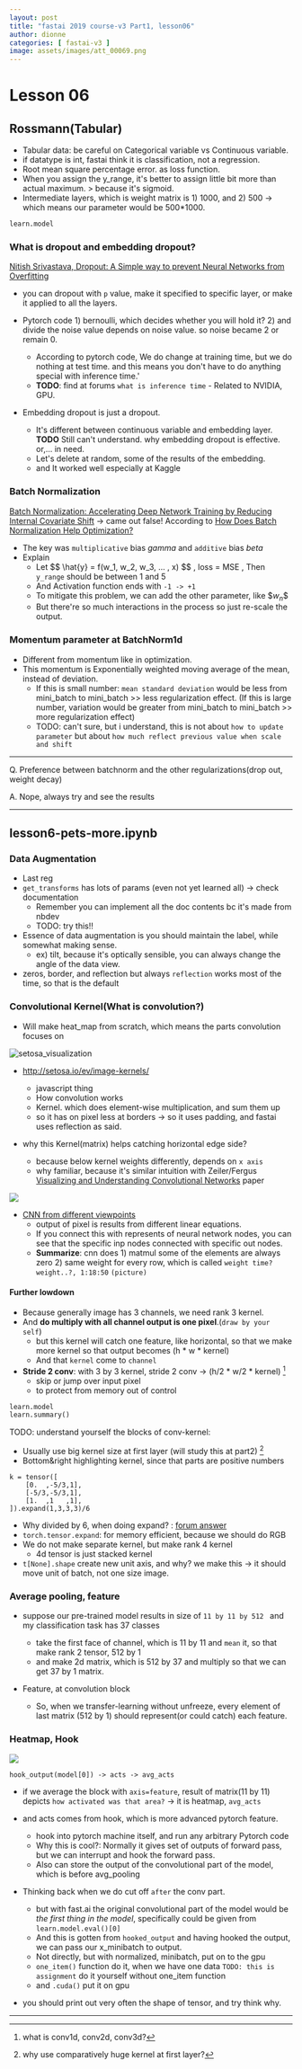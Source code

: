```yaml
---
layout: post
title: "fastai 2019 course-v3 Part1, lesson06"
author: dionne
categories: [ fastai-v3 ]
image: assets/images/att_00069.png
---
```


# Lesson 06

## Rossmann(Tabular)

- Tabular data: be careful on Categorical variable vs Continuous variable.
- if datatype is int, fastai think it is classification, not a regression.
- Root mean square percentage error. as loss function.
- When you assign the y_range, it's better to assign little bit more than actual maximum. > because it's sigmoid.
-  Intermediate layers, which is weight matrix is 1) 1000, and 2) 500 -> which means our parameter would be 500*1000.


~~~python
learn.model
~~~

### What is dropout and embedding dropout?

[Nitish Srivastava, Dropout: A Simple way to prevent Neural Networks from Overfitting](http://jmlr.org/papers/v15/srivastava14a.html)

- you can dropout with `p` value, make it specified to specific layer, or make it applied to all the layers.
- Pytorch code 1) bernoulli, which decides whether you will hold it? 2) and divide the noise value depends on noise value. so noise became 2 or remain 0.
	 - According to pytorch code, We do change at training time, but we do nothing at test time. and this means you don't have to do anything special with inference time.'
	 - <b>TODO</b>: find at forums `what is inference time` - Related to NVIDIA, GPU.

- Embedding dropout is just a dropout.
	- It's different between continuous variable and embedding layer.  <b>TODO</b> Still can't understand. why embedding dropout is effective. or,... in need.
	- Let's delete at random, some of the results of the embedding. 
	- and It worked well especially at Kaggle

### Batch Normalization

[Batch Normalization: Accelerating Deep Network Training by Reducing Internal Covariate Shift](https://arxiv.org/pdf/1502.03167.pdf) -> came out false! According to [How Does Batch Normalization Help Optimization?](https://arxiv.org/pdf/1805.11604.pdf)

- The key was  `multiplicative` bias *gamma* and `additive` bias *beta*
- Explain
	- Let \$\$ \hat{y}  = f(w_1, w_2, w_3, ... , x) $$ ,  loss = MSE , Then `y_range` should be between 1 and 5
	- And Activation function ends with `-1 -> +1`
	- To mitigate this problem, we can add the other parameter, like \$$w_n$$
	- But there're so much interactions in the process so just re-scale the output.

### Momentum parameter at BatchNorm1d
- Different from momentum like in optimization.
- This momentum is Exponentially weighted moving average of the mean, instead of deviation. 
	-  If this is small number: `mean standard deviation` would be less from mini\_batch to mini\_batch >> less regularization effect. (If this is large number, variation would be greater from mini\_batch to mini\_batch >> more regularization effect)
	-  TODO: can't sure, but i understand, this is not about `how to update parameter` but about `how much reflect previous value when scale and shift`

---

Q. Preference between batchnorm and the other regularizations(drop out, weight decay)<br/>

A. Nope, always try and see the results

---

## lesson6-pets-more.ipynb


### Data Augmentation

- Last reg
- `get_transforms` has lots of params (even not yet learned all) -> check documentation
	- Remember you can implement all the doc contents bc it's made from nbdev
	- TODO: try this!!
- Essence of data augmentation is you should maintain the label, while somewhat making sense.
	- ex) tilt, because it's optically sensible, you can always change the angle of the data view.
- zeros, border, and reflection but always `reflection` works most of the time, so that is the default

### Convolutional Kernel(What is convolution?)


- Will make heat\_map from scratch, which means the parts convolution focuses on

![setosa_visualization](/assets/images/setosa_visualization.png)

- http://setosa.io/ev/image-kernels/
	- javascript thing
	- How convolution works
	- Kernel. which does element-wise multiplication, and sum them up
	- so it has on pixel less at borders -> so it uses padding, and fastai uses reflection as said.

- why this Kernel(matrix) helps catching horizontal edge side?
	- because below kernel weights differently, depends on `x axis`
	- why familiar, because it's similar intuition with Zeiler/Fergus [Visualizing and Understanding Convolutional Networks](https://arxiv.org/abs/1311.2901) paper

![](/assets/images/matrix-kernel.png)

- [CNN from different viewpoints](https://medium.com/impactai/cnns-from-different-viewpoints-fab7f52d159c)
	- output of pixel is results from different linear equations.
	- If you connect this with represents of neural network nodes, you can see that the specific inp nodes connected with specific out nodes.
	- **Summarize**: cnn does 1) matmul some of the elements are always zero 2) same weight for every row, which is called `weight time? weight..?, 1:18:50` `(picture)`

#### Further lowdown

- Because generally image has 3  channels, we need rank 3 kernel.
- And **do multiply with all channel output is one pixel**.(`draw by your self`)
	- but this kernel will catch one feature, like horizontal, so that we make more kernel so that output becomes (h * w * kernel)
	- And that `kernel` come to `channel`
- **Stride 2 conv**: with 3 by 3 kernel, stride 2 conv -> (h/2 * w/2 * kernel) [^2]
	- skip or jump over input pixel
	- to protect from memory out of control

~~~python
learn.model
learn.summary()
~~~

TODO: understand yourself the blocks of conv-kernel: 

- Usually use big kernel size at first layer (will study this at part2) [^1]
- Bottom&right highlighting kernel, since that parts are positive numbers

~~~
k = tensor([
    [0.  ,-5/3,1],
    [-5/3,-5/3,1],
    [1.  ,1   ,1],
]).expand(1,3,3,3)/6
~~~

- Why divided by 6, when doing expand? : [forum answer](https://forums.fast.ai/t/lesson-6-in-class-discussion/31440/353?u=spellonyou)
- `torch.tensor.expand`: for memory efficient, because we should do RGB
- We do not make separate kernel, but make rank 4 kernel
	- 4d tensor is just stacked kernel
- `t[None].shape` create new unit axis, and why? we make this -> it should move unit of batch, not one size image.

### Average pooling, feature

- suppose our pre-trained model results in size of `11 by 11 by 512 ` and my classification task has 37 classes
	* take the first face of channel, which is 11 by 11 and `mean` it, so that make rank 2 tensor, 512 by 1
	* and make 2d matrix, which is 512 by 37 and multiply so that we can get 37 by 1 matrix.

- Feature, at convolution block
	- So, when we transfer-learning without unfreeze, every element of last matrix (512 by 1) should represent(or could catch) each feature. 	

### Heatmap, Hook

![](/assets/images/heatmap.png)

~~~
hook_output(model[0]) -> acts -> avg_acts
~~~

- if we average the block with `axis=feature`, result of matrix(11 by 11) depicts `how activated was that area?` -> it is heatmap, `avg_acts`
- and acts comes from hook, which is more advanced pytorch feature.
	- hook into pytorch machine itself, and run any arbitrary Pytorch code
	- Why this is cool?: Normally it gives set of outputs of forward pass, but we can interrupt and hook the forward pass.
	- Also can store the output of the convolutional part of the model, which is before avg_pooling
- Thinking back when we do cut off `after` the conv part.
	- but with fast.ai the original convolutional part of the model would be *the first thing in the model*, specifically could be given from `learn.model.eval()[0]`
	- And this is gotten from `hooked_output` and having hooked the output, we can pass our x_minibatch to output.
	- Not directly, but with normalized, minibatch, put on to the gpu
	- `one_item()` function do it, when we have one data `TODO: this is assignment` do it yourself without one_item function
	- and `.cuda()` put it on gpu

- you should print out very often the shape of tensor, and try think why.

---


[^1]: why use comparatively huge kernel at first layer?
[^2]: what is conv1d, conv2d, conv3d?